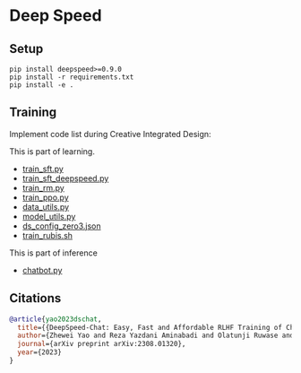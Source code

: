 # Deep Speed

## Setup
```
pip install deepspeed>=0.9.0
pip install -r requirements.txt
pip install -e .
```
## Training

Implement code list during Creative Integrated Design:

This is part of learning.

- [train_sft.py](train_sft.py)
- [train_sft_deepspeed.py](train_sft_deepspeed.py)
- [train_rm.py](train_rm.py)
- [train_ppo.py](train_ppo.py)
- [data_utils.py](utils/data_utils.py)
- [model_utils.py](model/model_utils.py)
- [ds_config_zero3.json](ds_config_zero3.json)
- [train_rubis.sh](train_rubis.sh)

This is part of inference

- [chatbot.py](inference/chatbot.py)

## Citations

```bibtex
@article{yao2023dschat,
  title={{DeepSpeed-Chat: Easy, Fast and Affordable RLHF Training of ChatGPT-like Models at All Scales}},
  author={Zhewei Yao and Reza Yazdani Aminabadi and Olatunji Ruwase and Samyam Rajbhandari and Xiaoxia Wu and Ammar Ahmad Awan and Jeff Rasley and Minjia Zhang and Conglong Li and Connor Holmes and Zhongzhu Zhou and Michael Wyatt and Molly Smith and Lev Kurilenko and Heyang Qin and Masahiro Tanaka and Shuai Che and Shuaiwen Leon Song and Yuxiong He},
  journal={arXiv preprint arXiv:2308.01320},
  year={2023}
}
```
